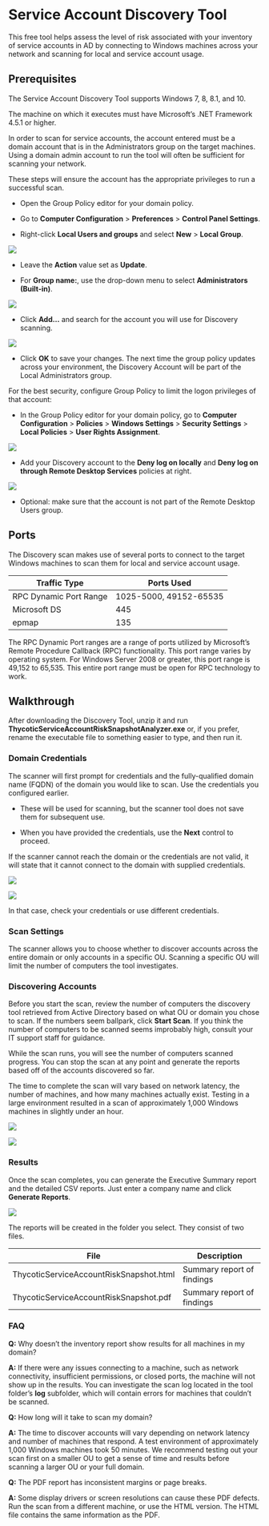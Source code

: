 ﻿[title]: # (Service Account Discovery Tool)
[tags]: # (Account Lifecycle Manager,ALM,Active Directory,)
[priority]: # (8400)

# Service Account Discovery Tool

This free tool helps assess the level of risk associated with your inventory of service accounts in AD by connecting to Windows machines across your network and scanning for local and service account usage.
 
## Prerequisites

The Service Account Discovery Tool supports Windows 7, 8, 8.1, and 10.

The machine on which it executes must have Microsoft’s .NET Framework 4.5.1 or higher.

In order to scan for service accounts, the account entered must be a domain account that is in the Administrators group on the target machines. Using a domain admin account to run the tool will often be sufficient for scanning your network.

These steps will ensure the account has the appropriate privileges to run a successful scan.

* Open the Group Policy editor for your domain policy.

* Go to **Computer Configuration** \> **Preferences** \> **Control Panel Settings**.

* Right-click **Local Users and groups** and select **New** \> **Local Group**.

![](001.png)

* Leave the **Action** value set as **Update**.

* For **Group name:**, use the drop-down menu to select **Administrators (Built-in)**.

![](002.png)

* Click **Add…** and search for the account you will use for Discovery scanning.

![](003.png)

* Click **OK** to save your changes. The next time the group policy updates across your environment, the Discovery Account will be part of the Local Administrators group.

For the best security, configure Group Policy to limit the logon privileges of that account:

* In the Group Policy editor for your domain policy, go to **Computer Configuration** \> **Policies** \> **Windows Settings** \> **Security Settings** \> **Local Policies** \> **User Rights Assignment**.

![](004.png)

* Add your Discovery account to the **Deny log on locally** and **Deny log on through Remote Desktop Services** policies at right.

![](005.png)

* Optional: make sure that the account is not part of the Remote Desktop Users group.

## Ports

The Discovery scan makes use of several ports to connect to the target Windows
machines to scan them for local and service account usage.

| **Traffic Type**         | **Ports Used**         |
|--------------------------|------------------------|
| RPC Dynamic Port Range   | 1025-5000, 49152-65535 |
| Microsoft DS             | 445                    |
| epmap                    | 135                    |

The RPC Dynamic Port ranges are a range of ports utilized by Microsoft’s Remote Procedure Callback (RPC) functionality. This port range varies by operating system. For Windows Server 2008 or greater, this port range is 49,152 to 65,535. This entire port range must be open for RPC technology to work.

## Walkthrough

After downloading the Discovery Tool, unzip it and run **ThycoticServiceAccountRiskSnapshotAnalyzer.exe** or, if you prefer, rename the executable file to something easier to type, and then run it.

### Domain Credentials

The scanner will first prompt for credentials and the fully-qualified domain name (FQDN) of the domain you would like to scan. Use the credentials you configured earlier.

* These will be used for scanning, but the scanner tool does not save them for subsequent use.

* When you have provided the credentials, use the **Next** control to proceed.

If the scanner cannot reach the domain or the credentials are not valid, it will state that it cannot connect to the domain with supplied credentials.

![](006.png)

![](007.png)

In that case, check your credentials or use different credentials. 

### Scan Settings

The scanner allows you to choose whether to discover accounts across the entire domain or only accounts in a specific OU. Scanning a specific OU will limit the number of computers the tool investigates.

### Discovering Accounts

Before you start the scan, review the number of computers the discovery tool retrieved from Active Directory based on what OU or domain you chose to scan. If the numbers seem ballpark, click **Start Scan**. If you think the number of computers to be scanned seems improbably high, consult your IT support staff for guidance.

While the scan runs, you will see the number of computers scanned progress. You can stop the scan at any point and generate the reports based off of the accounts discovered so far.

The time to complete the scan will vary based on network latency, the number of machines, and how many machines actually exist. Testing in a large environment resulted in a scan of approximately 1,000 Windows machines in slightly under an hour.

![](008.png)

![](009.png)

### Results

Once the scan completes, you can generate the Executive Summary report and the detailed CSV reports. Just enter a company name and click **Generate Reports**.

![](010.png)

The reports will be created in the folder you select. They consist of two files.

| **File**                                | **Description**            |
|-----------------------------------------|----------------------------|
| ThycoticServiceAccountRiskSnapshot.html | Summary report of findings |
| ThycoticServiceAccountRiskSnapshot.pdf  | Summary report of findings |

### FAQ

**Q:** Why doesn’t the inventory report show results for all machines in my domain?

**A:** If there were any issues connecting to a machine, such as network connectivity, insufficient permissions, or closed ports, the machine will not show up in the results. You can investigate the scan log located in the tool folder’s **log** subfolder, which will contain errors for machines that couldn’t be scanned.

**Q:** How long will it take to scan my domain?

**A:** The time to discover accounts will vary depending on network latency and number of machines that respond. A test environment of approximately 1,000 Windows machines took 50 minutes. We recommend testing out your scan first on a smaller OU to get a sense of time and results before scanning a larger OU or your full domain.

**Q:** The PDF report has inconsistent margins or page breaks.

**A:** Some display drivers or screen resolutions can cause these PDF defects. Run the scan from a different machine, or use the HTML version. The HTML file contains the same information as the PDF.



  

  
